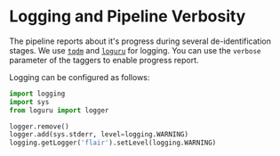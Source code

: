 # Logging and Pipeline Verbosity

The pipeline reports about it's progress during several de-identification stages. We use [`tqdm`](https://github.com/tqdm/tqdm) and [`loguru`](https://github.com/Delgan/loguru) for logging. You can use the `verbose` parameter of the taggers to enable progress report.

Logging can be configured as follows:

```py
import logging
import sys
from loguru import logger

logger.remove()
logger.add(sys.stderr, level=logging.WARNING)
logging.getLogger('flair').setLevel(logging.WARNING)
```
